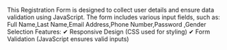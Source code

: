 This Registration Form is designed to collect user details and ensure data validation using JavaScript. The form includes various input fields, such as:
Full Name,Last Name,Email Address,Phone Number,Password ,Gender Selection
Features:
✔ Responsive Design (CSS used for styling)
✔ Form Validation (JavaScript ensures valid inputs)

